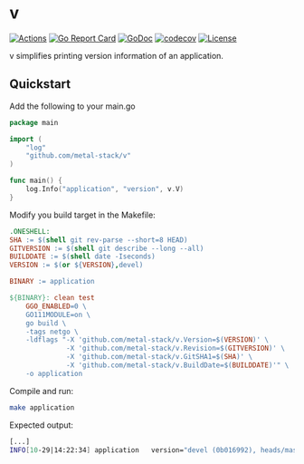 # v

[![Actions](https://github.com/metal-stack/v/workflows/build/badge.svg)](https://github.com/metal-stack/v/actions)
[![Go Report Card](https://goreportcard.com/badge/github.com/metal-stack/v)](https://goreportcard.com/report/github.com/metal-stack/v)
[![GoDoc](https://godoc.org/github.com/metal-stack/v?status.svg)](https://pkg.go.dev/github.com/metal-stack/v)
[![codecov](https://codecov.io/gh/metal-stack/v/branch/master/graph/badge.svg)](https://codecov.io/gh/metal-stack/v)
[![License](https://img.shields.io/badge/license-MIT-blue.svg)](https://github.com/metal-stack/v/blob/master/LICENSE)

v simplifies printing version information of an application.

## Quickstart

Add the following to your main.go

```go
package main

import (
    "log"
    "github.com/metal-stack/v"
)

func main() {
    log.Info("application", "version", v.V)
}

```

Modify you build target in the Makefile:

```Makefile
.ONESHELL:
SHA := $(shell git rev-parse --short=8 HEAD)
GITVERSION := $(shell git describe --long --all)
BUILDDATE := $(shell date -Iseconds)
VERSION := $(or ${VERSION},devel)

BINARY := application

${BINARY}: clean test
    GGO_ENABLED=0 \
    GO111MODULE=on \
    go build \
    -tags netgo \
    -ldflags "-X 'github.com/metal-stack/v.Version=$(VERSION)' \
              -X 'github.com/metal-stack/v.Revision=$(GITVERSION)' \
              -X 'github.com/metal-stack/v.GitSHA1=$(SHA)' \
              -X 'github.com/metal-stack/v.BuildDate=$(BUILDDATE)'" \
    -o application

```

Compile and run:

```bash
make application
```

Expected output:

```bash
[...]
INFO[10-29|14:22:34] application   version="devel (0b016992), heads/master-0-g0b01699, 2019-05-29T14:22:26+01:00, go1.16"
```
